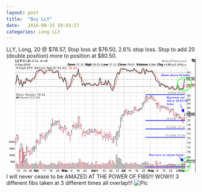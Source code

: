 ```yaml
---
layout: post
title:  "Buy LLY"
date:   2016-09-15 19:43:27
categories: Long LLY
---
```

LLY, Long, 20 @ $78.57, Stop loss at $76.50, 2.6% stop loss.  Stop to add 20 (double position) more to position at $80.50. 
![Pic](/images/LLY1.png)
I will never cease to be AMAZED AT THE POWER OF FIBS!!!  WOW!!!  3 different fibs taken at 3 different times all overlap!!!
![Pic](/images/LLY2.jpg)
